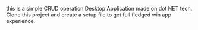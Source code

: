 this is a simple CRUD operation Desktop Application made on dot NET tech. 
Clone this project and create a setup file to get full fledged win app experience.
